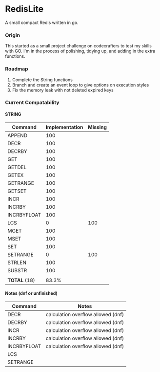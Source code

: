 # RedisLite
A small compact Redis written in go.

### Origin
This started as a small project challenge on codecrafters to test my skills with GO. I'm in the process of polishing, tidying up, and adding in the extra functions. 

### Roadmap
1. Complete the String functions
2. Branch and create an event loop to give options on execution styles
3. Fix the memory leak with not deleted expired keys

### Current Compatability
#### STRING
| Command         | Implementation | Missing
|-----------------|----------------|-----------------------
| APPEND          | 100            | 
| DECR            | 100            | 
| DECRBY          | 100            | 
| GET             | 100            |
| GETDEL          | 100            | 
| GETEX           | 100            | 
| GETRANGE        | 100            | 
| GETSET          | 100            | 
| INCR            | 100            | 
| INCRBY          | 100            | 
| INCRBYFLOAT     | 100            | 
| LCS             | 0              | 100 
| MGET            | 100            | 
| MSET            | 100            | 
| SET             | 100            | 
| SETRANGE        | 0              | 100
| STRLEN          | 100            | 
| SUBSTR          | 100            | 
|                 |                |
| __TOTAL__ (18)  | 83.3%          |

#### Notes (dnf or unfinished)
| Command      | Notes  
|--------------|-----------------------
| DECR         | calculation overflow allowed (dnf)
| DECRBY       | calculation overflow allowed (dnf)
| INCR         | calculation overflow allowed (dnf)
| INCRBY       | calculation overflow allowed (dnf)
| INCRBYFLOAT  | calculation overflow allowed (dnf)
| LCS          | 
| SETRANGE     | 
